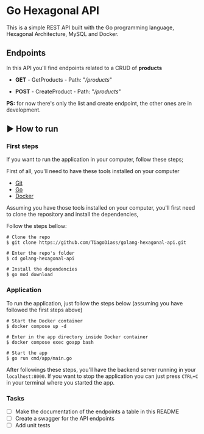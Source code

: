 # Go Hexagonal API

This is a simple REST API built with the Go programming language, Hexagonal Architecture, MySQL and Docker.

## Endpoints

In this API you'll find endpoints related to a CRUD of **products**

- **GET** - GetProducts - Path: "_/products_"
<!-- - **GET** - GetProductById - Path: "_/products/{id}_" -->
- **POST** - CreateProduct - Path: "_/products_"
<!-- - **PUT** - UpdateProduct - Path: "_/products/{id}_"
- **DELETE** - DeleteProduct - Path: "_/products/{id}_" -->

**PS:** for now there's only the list and create endpoint, the other ones are in development.

## :arrow_forward: How to run

### First steps

If you want to run the application in your computer, follow these steps;

First of all, you'll need to have these tools installed on your computer

- [Git](https://git-scm.com/)
- [Go](https://go.dev/)
- [Docker](https://www.docker.com/)

Assuming you have those tools installed on your computer, you'll first need to clone the repository and install the dependencies,

Follow the steps bellow:

```
# Clone the repo
$ git clone https://github.com/TiagoDiass/golang-hexagonal-api.git

# Enter the repo's folder
$ cd golang-hexagonal-api

# Install the dependencies
$ go mod download
```

### Application

To run the application, just follow the steps below (assuming you have followed the first steps above)

```
# Start the Docker container
$ docker compose up -d

# Enter in the app directory inside Docker container
$ docker compose exec goapp bash

# Start the app
$ go run cmd/app/main.go
```

After followings these steps, you'll have the backend server running in your `localhost:8000`. If you want to stop the application you can just press `CTRL+C` in your terminal where you started the app.

### Tasks

- [ ] Make the documentation of the endpoints a table in this README
- [ ] Create a swagger for the API endpoints
- [ ] Add unit tests
